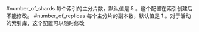 #number_of_shards
每个索引的主分片数，默认值是 5 。这个配置在索引创建后不能修改。
#number_of_replicas
每个主分片的副本数，默认值是 1 。对于活动的索引库，这个配置可以随时修改


